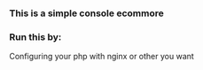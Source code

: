 ### This is a simple console ecommore 
### Run this by:
Configuring your php with nginx or other you want 
